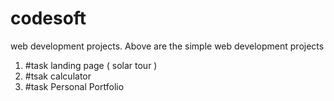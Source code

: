 # codesoft
web development projects. 
Above are the simple web development projects
1) #task landing page ( solar tour )
2) #tsak calculator
3) #task Personal Portfolio 
